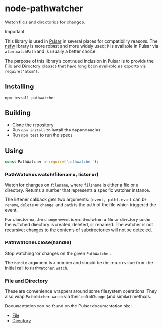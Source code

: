 # node-pathwatcher

Watch files and directories for changes.


> [!IMPORTANT]
> This library is used in [Pulsar][] in several places for compatibility reasons. The [nsfw](https://www.npmjs.com/package/nsfw) library is more robust and more widely used; it is available in Pulsar via `atom.watchPath` and is usually a better choice.
>
> The purpose of this library’s continued inclusion in Pulsar is to provide the [File][] and [Directory][] classes that have long been available as exports via `require('atom')`.

## Installing

```bash
npm install pathwatcher
```

## Building

  * Clone the repository
  * Run `npm install` to install the dependencies
  * Run `npm test` to run the specs

## Using

```js
const PathWatcher = require('pathwatcher');
```

### PathWatcher.watch(filename, listener)

Watch for changes on `filename`, where `filename` is either a file or a directory. Returns a number that represents a specific watcher instance.

The listener callback gets two arguments: `(event, path)`. `event` can be `rename`, `delete` or `change`, and `path` is the path of the file which triggered the event.

For directories, the `change` event is emitted when a file or directory under the watched directory is created, deleted, or renamed. The watcher is not recursive; changes to the contents of subdirectories will not be detected.

### PathWatcher.close(handle)

Stop watching for changes on the given `PathWatcher`.

The `handle` argument is a number and should be the return value from the initial call to `PathWatcher.watch`.

### File and Directory

These are convenience wrappers around some filesystem operations. They also wrap `PathWatcher.watch` via their `onDidChange` (and similar) methods.

Documentation can be found on the Pulsar documentation site:

* [File][]
* [Directory][]


[File]: https://docs.pulsar-edit.dev/api/pulsar/latest/File/
[Directory]: https://docs.pulsar-edit.dev/api/pulsar/latest/Directory/
[Pulsar]: https://pulsar-edit.dev
